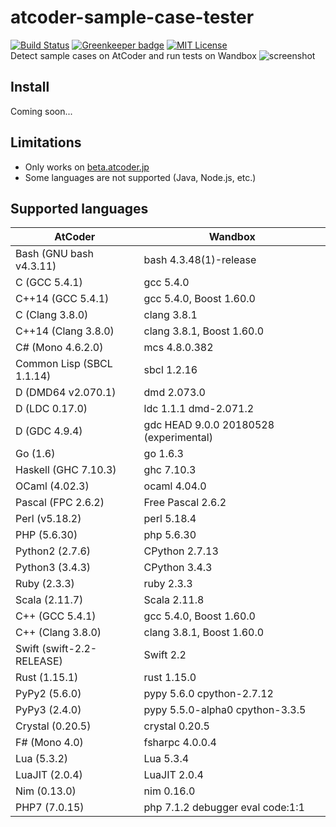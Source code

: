 # atcoder-sample-case-tester

[![Build Status](https://travis-ci.org/prince0203/atcoder-sample-case-tester.svg?branch=master)](https://travis-ci.org/prince0203/atcoder-sample-case-tester)
[![Greenkeeper badge](https://badges.greenkeeper.io/prince0203/atcoder-sample-case-tester.svg)](https://greenkeeper.io/)
[![MIT License](https://img.shields.io/badge/license-MIT-brightgreen.svg?style=flat)](LICENSE)  
Detect sample cases on AtCoder and run tests on Wandbox
![screenshot](img/screenshot.gif)

## Install

Coming soon...

## Limitations

- Only works on [beta.atcoder.jp](https://beta.atcoder.jp/)
- Some languages are not supported (Java, Node.js, etc.)

## Supported languages

| AtCoder                   | Wandbox                                |
|---------------------------|----------------------------------------|
| Bash (GNU bash v4.3.11)   | bash 4.3.48(1)-release                 |
| C (GCC 5.4.1)             | gcc 5.4.0                              |
| C++14 (GCC 5.4.1)         | gcc 5.4.0, Boost 1.60.0                |
| C (Clang 3.8.0)           | clang 3.8.1                            |
| C++14 (Clang 3.8.0)       | clang 3.8.1, Boost 1.60.0              |
| C# (Mono 4.6.2.0)         | mcs 4.8.0.382                          |
| Common Lisp (SBCL 1.1.14) | sbcl 1.2.16                            |
| D (DMD64 v2.070.1)        | dmd 2.073.0                            |
| D (LDC 0.17.0)            | ldc 1.1.1 dmd-2.071.2                  |
| D (GDC 4.9.4)             | gdc HEAD 9.0.0 20180528 (experimental) |
| Go (1.6)                  | go 1.6.3                               |
| Haskell (GHC 7.10.3)      | ghc 7.10.3                             |
| OCaml (4.02.3)            | ocaml 4.04.0                           |
| Pascal (FPC 2.6.2)        | Free Pascal 2.6.2                      |
| Perl (v5.18.2)            | perl 5.18.4                            |
| PHP (5.6.30)              | php 5.6.30                             |
| Python2 (2.7.6)           | CPython 2.7.13                         |
| Python3 (3.4.3)           | CPython 3.4.3                          |
| Ruby (2.3.3)              | ruby 2.3.3                             |
| Scala (2.11.7)            | Scala 2.11.8                           |
| C++ (GCC 5.4.1)           | gcc 5.4.0, Boost 1.60.0                |
| C++ (Clang 3.8.0)         | clang 3.8.1, Boost 1.60.0              |
| Swift (swift-2.2-RELEASE) | Swift 2.2                              |
| Rust (1.15.1)             | rust 1.15.0                            |
| PyPy2 (5.6.0)             | pypy 5.6.0 cpython-2.7.12              |
| PyPy3 (2.4.0)             | pypy 5.5.0-alpha0 cpython-3.3.5        |
| Crystal (0.20.5)          | crystal 0.20.5                         |
| F# (Mono 4.0)             | fsharpc 4.0.0.4                        |
| Lua (5.3.2)               | Lua 5.3.4                              |
| LuaJIT (2.0.4)            | LuaJIT 2.0.4                           |
| Nim (0.13.0)              | nim 0.16.0                             |
| PHP7 (7.0.15)             | php 7.1.2 debugger eval code:1:1       |
